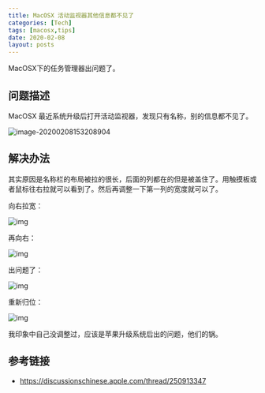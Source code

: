 ```yaml
---
title: MacOSX 活动监视器其他信息都不见了
categories: [Tech]
tags: [macosx,tips]
date: 2020-02-08
layout: posts
---
```


MacOSX下的任务管理器出问题了。

<!-- more -->

## 问题描述

MacOSX 最近系统升级后打开活动监视器，发现只有名称，别的信息都不见了。

![image-20200208153208904](https://tobyqin.github.io/images/image-20200208153208904.png)

## 解决办法

其实原因是名称栏的布局被拉的很长，后面的列都在的但是被盖住了。用触摸板或者鼠标往右拉就可以看到了。然后再调整一下第一列的宽度就可以了。

 向右拉宽：

![img](https://tobyqin.github.io/images/2020-02/974c55f7-1b5d-47b7-9e4a-282304a727e0)

再向右：

![img](https://tobyqin.github.io/images/2020-02/8e6eca08-1144-4773-88c3-463f36500b9a)

出问题了：

![img](https://tobyqin.github.io/images/2020-02/5fcf74c5-8bf8-4fee-ad20-faeaa91218dd)

重新归位：

![img](https://tobyqin.github.io/images/2020-02/961b27cf-00ea-4363-afbd-3760fbb64a9b)

我印象中自己没调整过，应该是苹果升级系统后出的问题，他们的锅。

## 参考链接

- https://discussionschinese.apple.com/thread/250913347